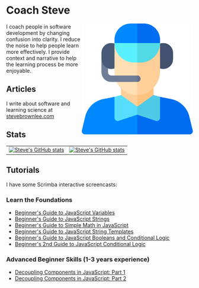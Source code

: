 # Coach Steve

<img src="https://github.com/stevebrownlee/stevebrownlee/raw/master/images/coach.png" height="300" align="right" />

I coach people in software development by changing confusion into clarity. I reduce the noise to help people learn more effectively. I provide context and narrative to help the learning process be more enjoyable.

## Articles

I write about software and learning science at [stevebrownlee.com](https://www.stevebrownlee.com)

## Stats

|  |  |
|--|--|
| [![Steve's GitHub stats](https://github-readme-stats.vercel.app/api?username=stevebrownlee&show_icons=true&theme=tokyonight)](https://github.com/anuraghazra/github-readme-stats) | [![Steve's GitHub stats](https://github-readme-stats.vercel.app/api/top-langs/?username=stevebrownlee)](https://github.com/anuraghazra/github-readme-stats) |

## Tutorials

I have some Scrimba interactive screencasts:

### Learn the Foundations

* [Beginner's Guide to JavaScript Variables](https://scrimba.com/p/p7wkGAL/c2KmmMH2)
* [Beginner's Guide to JavaScript Strings](https://scrimba.com/p/p7wkGAL/cmmVnahW)
* [Beginner's Guide to Simple Math in JavaScript](https://scrimba.com/p/p7wkGAL/cRDamquQ)
* [Beginner's Guide to JavaScript String Templates](https://scrimba.com/p/p7wkGAL/cKKaJ6fE)
* [Beginner's Guide to JavaScript Booleans and Conditional Logic](https://scrimba.com/p/p7wkGAL/cKKan3CB)
* [Beginner's 2nd Guide to JavaScript Conditional Logic](https://scrimba.com/p/p7wkGAL/c4MKaRf9)

### Advanced Beginner Skills (1-3 years experience)

* [Decoupling Components in JavaScript: Part 1](https://scrimba.com/c/cvwpqVSK)
* [Decoupling Components in JavaScript: Part 2](https://scrimba.com/c/cmpRQ8Hb)


